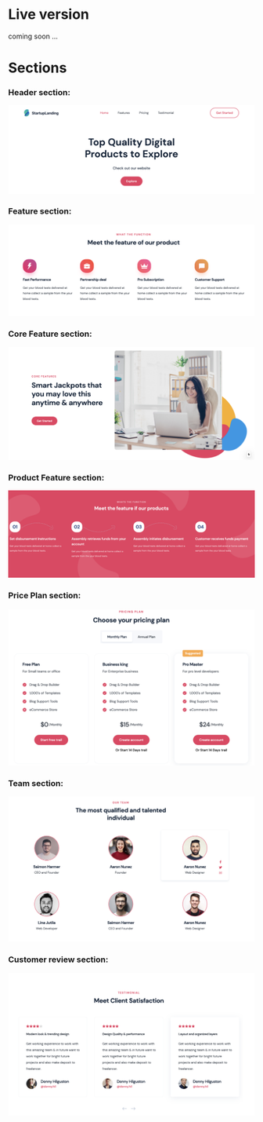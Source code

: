 # Live version

coming soon ...

# Sections

### Header section:

<img src= "header.png">

### Feature section:

<img src= "feature.png">

### Core Feature section:

<img src= "core-feature.png">

### Product Feature section:

<img src= "product-feature.png">

### Price Plan section:

<img src= "pricing-plan.png">

### Team section:

<img src= "team.png">

### Customer review section:

<img src= "review.png">
